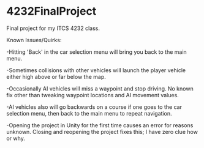 # 4232FinalProject
Final project for my ITCS 4232 class.

Known Issues/Quirks:

-Hitting 'Back' in the car selection menu will bring you back to the main menu.

-Sometimes collisions with other vehicles will launch the player vehicle either high above or far below the map.

-Occasionally AI vehicles will miss a waypoint and stop driving. No known fix other than tweaking waypoint locations and AI movement values.

-AI vehicles also will go backwards on a course if one goes to the car selection menu, then back to the main menu to repeat navigation.

-Opening the project in Unity for the first time causes an error for reasons unknown. Closing and reopening the project fixes this; I have zero clue how or why.
